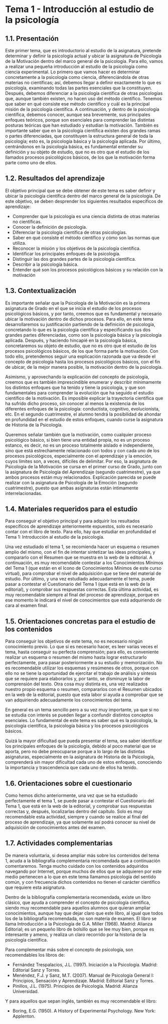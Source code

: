 # Tema 1 - Introducción al estudio de la psicología
## 1.1. Presentación
Este primer tema, que es introductorio al estudio de la asignatura, pretende determinar y definir la psicología actual y ubicar la asignatura de Psicología de la Motivación dentro del marco general de la psicología. Para ello, vamos a realizar una pequeña introducción al estudio de la psicología como ciencia experimental. Lo primero que vamos hacer es determinar concretamente a la psicología como ciencia, diferenciándola de otras materias no científicas; así, debemos llegar a definir exactamente lo que es psicología, examinando todas las partes esenciales que la constituyen. Después, debemos diferenciar a la psicología científica de otras psicologías que, aunque también existen, no hacen uso del método científico. Tenemos que saber en qué consiste ese método científico y cuál es la principal misión de la psicología científica. A continuación, y dentro de la psicología científica, debemos conocer, aunque sea brevemente, sus principales enfoques teóricos, porque son esenciales para comprender las distintas posturas teóricas que han estudiado y estudian la motivación. También es importante saber que en la psicología científica existen dos grandes ramas o partes diferenciadas, que constituyen la estructura general de toda la psicología; esto es, la psicología básica y la psicología aplicada. Por último, centrándonos en la psicología básica, es fundamental entender su definición y su objeto de estudio, que no es otro que el estudio de los llamados procesos psicológicos básicos, de los que la motivación forma parte como uno de ellos.

## 1.2. Resultados del aprendizaje
El objetivo principal que se debe obtener de este tema es saber definir y ubicar la psicología científica dentro del marco general de la psicología. De este objetivo, se deben desprender los siguientes resultados específicos de aprendizaje:

- Comprender que la psicología es una ciencia distinta de otras materias no científicas.
- Conocer la definición de psicología.
- Diferenciar la psicología científica de otras psicologías.
- Saber en qué consiste el método científico y cómo son las normas que utiliza.
- Reconocer la misión y los objetivos de la psicología científica.
- Identificar los principales enfoques de la psicología.
- Distinguir las dos grandes partes de la psicología científica.
- Describir a la psicología básica.
- Entender qué son los procesos psicológicos básicos y su relación con la motivación

## 1.3. Contextualización
Es importante señalar que la Psicología de la Motivación es la primera asignatura de Grado en el que se inicia el estudio de los procesos psicológicos básicos, y por tanto, creemos que es fundamental y necesario ubicar la motivación dentro de dichos procesos. Para ello, en este tema desarrollaremos su justificación partiendo de la definición de psicología, concretando lo que es la psicología científica y especificando sus dos grandes partes diferenciadas, como son la psicología básica y la psicología aplicada. Después, y haciendo hincapié en la psicología básica, concretaremos su objeto de estudio, que no es otro que el estudio de los procesos psicológicos básicos, de los que forma parte la motivación. Con todo ello, pretendemos seguir una explicación razonada que va desde el concepto de psicología hasta los procesos psicológicos básicos, con el fin de ubicar, de la mejor manera posible, la motivación dentro de la psicología.

Asimismo, y aprovechando la explicación del concepto de psicología, creemos que es también imprescindible enumerar y describir mínimamente los distintos enfoques que ha tenido y tiene la psicología, y que son fundamentales para comprender la evolución que ha seguido el estudio científico de la motivación. Es imposible explicar la trayectoria científica que ha sufrido dicho proceso, sin conocer al menos la existencia de los diferentes enfoques de la psicología: conductista, cognitivo, evolucionista, etc. En el segundo cuatrimestre, el alumno tendrá la posibilidad de ahondar en profundidad en el estudio de estos enfoques, cuando curse la asignatura de Historia de la Psicología.

Queremos señalar también que la motivación, como cualquier proceso psicológico básico, si bien tiene una entidad propia, no es un proceso estanco, es decir, no es un proceso totalmente aislado e independiente, sino que está estrechamente relacionado con todos y con cada uno de los procesos psicológicos, especialmente con el aprendizaje y la emoción, cuyos límites son, a veces, difíciles de delimitar. Por eso, la asignatura de Psicología de la Motivación se cursa en el primer curso de Grado, junto con la asignatura de Psicología del Aprendizaje (segundo cuatrimestre), ya que ambos procesos están muy relacionados. Explicación parecida se puede realizar con la asignatura de Psicología de la Emoción (segundo cuatrimestre), puesto que ambas asignaturas están íntimamente interrelacionadas.

## 1.4. Materiales requeridos para el estudio
Para conseguir el objetivo principal y para adquirir los resultados específicos de aprendizaje anteriormente expuestos, solo es necesario contar con el libro de texto. Para ello, hay que estudiar en profundidad el Tema 1: Introducción al estudio de la psicología. 

Una vez estudiado el tema 1, se recomienda hacer un esquema o resumen amplio del mismo, con el fin de intentar sintetizar las ideas principales, y compararlo con el Resumen que se muestra en la web de la editorial. A continuación, es muy recomendable contestar a los Conocimientos Mínimos del Tema 1 (que están en el Icono de Conocimientos Mínimos de este curso virtual), para comprobar el nivel de adquisición que se tiene del material de estudio. Por último, y una vez estudiado adecuadamente el tema, puede pasar a contestar el Cuestionario del Tema 1 (que está en la web de la editorial), y comprobar sus respuestas correctas. Esta última actividad, es muy recomendable siempre al final del proceso de aprendizaje, porque en ese momento le indicará el nivel de conocimientos que está adquiriendo de cara al examen final.

## 1.5. Orientaciones concretas para el estudio de los contenidos
Para conseguir los objetivos de este tema, no es necesario ningún conocimiento previo. Lo que sí es necesario hacer, es leer varias veces el tema, hasta conseguir su perfecta comprensión; para ello, es conveniente realizar un esquema o resumen del mismo hasta lograr estructurarlo perfectamente, para pasar posteriormente a su estudio y memorización. No es recomendable utilizar los esquemas y resúmenes de otros, porque con ello no se tiene la oportunidad de ejercitar el trabajo de análisis y síntesis que se requiere para elaborarlos y, por tanto, se disminuye la labor de comprensión del texto. Otra cosa muy distinta es, una vez realizados nuestro propio esquema o resumen, compararlos con el Resumen ubicados en la web de la editorial, puesto que esta labor sí ayuda a comprobar que se van adquiriendo adecuadamente los conocimientos del tema.

En general es un tema sencillo pero a su vez muy importante, ya que si no se estudia con interés se pueden llegar a confundir distintos conceptos esenciales. Lo fundamental de este tema es saber qué es la psicología, la psicología científica, la psicología básica y los procesos psicológicos básicos.

Quizá la mayor dificultad que pueda presentar el tema, sea saber identificar los principales enfoques de la psicología, debido al poco material que se aporta, pero no debe preocuparse porque a lo largo de las distintas asignaturas, especialmente en la asignatura de Historia de la Psicología, comprenderá sin mayor dificultad cada uno de estos enfoques, conociendo la importancia y trascendencia que cada uno de ellos ha tenido.

## 1.6. Orientaciones sobre el cuestionario
Como hemos dicho anteriormente, una vez que se ha estudiado perfectamente el tema 1, se puede pasar a contestar el Cuestionario del Tema 1, que está en la web de la editorial, y comprobar sus respuestas correctas y, después, localizarlas dentro del capítulo. Solo es muy recomendable esta actividad, siempre y cuando se realice al final del proceso de aprendizaje, ya que solamente así podrá conocer su nivel de adquisición de conocimientos antes del examen.

## 1.7. Actividades complementarias
De manera voluntaria, si desea ampliar más sobre los contenidos del tema 1, acuda a la bibliografía complementaria recomendada que a continuación comentaremos. Tenga mucho cuidado con los contenidos adquiridos navegando por Internet, porque muchos de ellos que se adquieren por este medio pertenecen a lo que en este tema llamamos psicología del sentido común, y con frecuencia dichos contenidos no tienen el carácter científico que requiere esta asignatura.

Dentro de la bibliografía complementaria recomendada, existe un libro clásico, que ayuda a comprender el concepto de psicología científica, siendo muy recomendable para aquellos alumnos que quieran ampliar conocimientos, aunque hay que dejar claro que este libro, al igual que todos los de la bibliografía recomendada, no son materia de examen. El libro se llama Introducción a la Psicología de G.A. Miller (1968). Madrid: Alianza Editorial; es un pequeño libro de bolsillo que se lee muy bien, porque es interesante y ameno, y realiza un claro recorrido por la historia de la psicología científica.

Para complementar más sobre el concepto de psicología, son recomendables los libros de: 

- Fernández Trespalacios, J.L. (1997). Iniciación a la Psicología. Madrid: Editorial Sanz y Torres.
- Menéndez, F.J. y Sanz, M.T. (2007). Manual de Psicología General I: Principios, Sensación y Aprendizaje. Madrid: Editorial Sanz y Torres.
- Pinillos, J.L. (1975). Principios de Psicología. Madrid: Alianza Universidad.

Y para aquellos que sepan inglés, también es muy recomendable el libro: 

- Boring, E.G. (1950). A History of Experimental Psychology. New York: Applenton.

